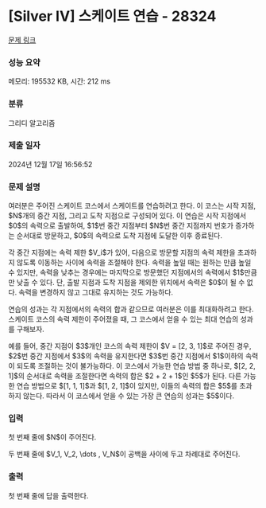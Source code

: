 # [Silver IV] 스케이트 연습 - 28324 

[문제 링크](https://www.acmicpc.net/problem/28324) 

### 성능 요약

메모리: 195532 KB, 시간: 212 ms

### 분류

그리디 알고리즘

### 제출 일자

2024년 12월 17일 16:56:52

### 문제 설명

<p>여러분은 주어진 스케이트 코스에서 스케이트를 연습하려고 한다. 이 코스는 시작 지점, $N$개의 중간 지점, 그리고 도착 지점으로 구성되어 있다. 이 연습은 시작 지점에서 $0$의 속력으로 출발하여, $1$번 중간 지점부터 $N$번 중간 지점까지 번호가 증가하는 순서대로 방문하고, $0$의 속력으로 도착 지점에 도달한 이후 종료된다.</p>

<p>각 중간 지점에는 속력 제한 $V_i$가 있어, 다음으로 방문할 지점의 속력 제한을 초과하지 않도록 이동하는 사이에 속력을 조절해야 한다. 속력을 높일 때는 원하는 만큼 높일 수 있지만, 속력을 낮추는 경우에는 마지막으로 방문했던 지점에서의 속력에서 $1$만큼만 낮출 수 있다. 단, 출발 지점과 도착 지점을 제외한 위치에서 속력은 $0$이 될 수 없다. 속력을 변경하지 않고 그대로 유지하는 것도 가능하다.</p>

<p>연습의 성과는 각 지점에서의 속력의 합과 같으므로 여러분은 이를 최대화하려고 한다. 스케이트 코스의 속력 제한이 주어졌을 때, 그 코스에서 얻을 수 있는 최대 연습의 성과를 구해보자.</p>

<p>예를 들어, 중간 지점이 $3$개인 코스의 속력 제한이 $V = [2, 3, 1]$로 주어진 경우, $2$번 중간 지점에서 $3$의 속력을 유지한다면 $3$번 중간 지점에서 $1$이하의 속력이 되도록 조절하는 것이 불가능하다. 이 코스에서 가능한 연습 방법 중 하나로, $[2, 2, 1]$의 순서대로 속력을 조절한다면 속력의 합은 $2 + 2 + 1$인 $5$가 된다. 다른 가능한 연습 방법으로 $[1, 1, 1]$과 $[1, 2, 1]$이 있지만, 이들의 속력의 합은 $5$를 초과하지 않는다. 따라서 이 코스에서 얻을 수 있는 가장 큰 연습의 성과는 $5$이다.</p>

### 입력 

 <p>첫 번째 줄에 $N$이 주어진다.</p>

<p>두 번째 줄에 $V_1, V_2, \dots , V_N$이 공백을 사이에 두고 차례대로 주어진다.</p>

### 출력 

 <p>첫 번째 줄에 답을 출력한다.</p>

